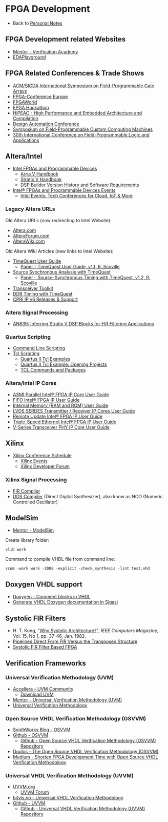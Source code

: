 # FPGA Development

- Back to [Personal Notes](README.md)

## FPGA Development related Websites

- [Mentor - Verification Academy](https://verificationacademy.com/)
- [EDAPlayground](https://www.edaplayground.com/)

## FPGA Related Conferences & Trade Shows

- [ACM/SIGDA International Symposium on Field-Programmable Gate Arrays](http://isfpga.org/)
- [FPGA-Conference Europe](https://www.fpga-conference.eu/)
- [FPGAWorld](https://www.fpgaworld.com/)
- [FPGA Hackathon](https://fpgahackathon.com/)
- [HiPEAC - High Performance and Embedded Architecture and Compilation](https://www.hipeac.net/)
- [Design Automation Conference](https://www.dac.com/)
- [Symposium on Field-Programmable Custom Computing Machines](https://www.fccm.org/)
- [30th International Conference on Field-Programmable Logic and Applications](https://www.fpl2020.org/)

## Altera/Intel

- [Intel FPGAs and Programmable Devices](https://www.intel.com/content/www/us/en/products/programmable.html)
  - [Arria V Handbook](https://www.intel.com/content/dam/www/programmable/us/en/pdfs/literature/hb/arria-v/arriav_handbook.pdf)
  - [Stratix V Handbook](https://www.intel.com/content/dam/www/programmable/us/en/pdfs/literature/hb/stratix-v/stratix5_handbook.pdf)
  - [DSP Builder Version History and Software Requirements](https://www.intel.com/content/www/us/en/programmable/support/support-resources/intellectual-property/dsp/dsp-builder/ips-dsp-version.html)
- [Intel® FPGAs and Programmable Devices Events](https://www.intel.com/content/www/us/en/programmable/events.html)
  - [Intel Events: Tech Conferences for Cloud, IoT & More](https://www.intel.com/content/www/us/en/events/overview.html)

### Legacy Altera URLs

Old Altera URLs (now redirecting to Intel Website):

- [Altera.com](https://www.altera.com)
- [AlteraForum.com](https://www.alteraforum.com/)
- [AlteraWiki.com](https://www.alterawiki.com)

Old Altera Wiki Articles (new links to Intel Website):

- [TimeQuest User Guide](https://forums.intel.com/s/createarticlepage?articleid=a3g0P0000005R9MQAU&action=view&language=en_US)
  - [Paper - TimeQuest User Guide, v1.1, R. Scoville](https://www.intel.com/content/dam/altera-www/global/en_US/uploads/3/3f/TimeQuest_User_Guide.pdf)
- [Source Synchronous Analysis with TimeQuest](https://forums.intel.com/s/createarticlepage?language=en_US&articleid=a3g0P0000005RIKQA2&artTopicId=0TO0P000000MWKBWA4&action=view)
  - [Paper - Source-Synchronous Timing with TimeQuest, v1.2, R. Scoville](https://www.intel.com/content/dam/altera-www/global/en_US/uploads/e/ea/Source_Synchronous_Timing.pdf)
- [Transceiver Toolkit](https://forums.intel.com/s/createarticlepage?articleid=a3g0P0000005RAtQAM&action=view&language=en_US)
- [DDR Timing with TimeQuest](https://forums.intel.com/s/createarticlepage?articleid=a3g0P0000005QzHQAU&action=view&language=en_US)
- [CPRI IP v6 Releases & Support](https://forums.intel.com/s/createarticlepage?articleid=a3g0P0000005QsVQAU&action=view&language=en_US)

### Altera Signal Processing

- [AN639: Inferring Stratix V DSP Blocks for FIR Filtering Applications](https://www.intel.com/content/dam/www/programmable/us/en/pdfs/literature/an/an639.pdf)

### Quartus Scripting

- [Command Line Scripting](https://www.intel.com/content/dam/www/programmable/us/en/pdfs/literature/hb/qts/qts_qii52002.pdf)
- [Tcl Scripting](https://www.intel.com/content/dam/www/programmable/us/en/pdfs/literature/hb/qts/qts_qii52003.pdf)
  - [Quartus II Tcl Examples](https://www.intel.com/content/altera-www/global/en_us/index/support/support-resources/design-examples/design-software/tcl.html)
  - [Quartus II Tcl Example: Opening Projects](https://www.intel.com/content/www/us/en/programmable/support/support-resources/design-examples/design-software/tcl/open_project.html)
  - [TCL Commands and Packages](https://www.intel.com/content/www/us/en/programmable/quartushelp/current/index.htm#tafs/tafs/tafs.htm)

### Altera/Intel IP Cores

- [ASMI Parallel Intel® FPGA IP Core User Guide](https://www.intel.com/content/dam/www/programmable/us/en/pdfs/literature/ug/ug_altasmi_parallel.pdf)
- [FIFO Intel® FPGA IP User Guide](https://www.intel.com/content/dam/www/programmable/us/en/pdfs/literature/ug/ug_fifo.pdf)
- [Internal Memory (RAM and ROM) User Guide](https://www.intel.com/content/dam/www/programmable/us/en/pdfs/literature/ug/ug_ram.pdf)
- [LVDS SERDES Transmitter / Receiver IP Cores User Guide](https://www.intel.com/content/dam/www/programmable/us/en/pdfs/literature/ug/ug_altlvds.pdf)
- [Remote Update Intel® FPGA IP User Guide](https://www.intel.com/content/dam/www/programmable/us/en/pdfs/literature/ug/ug_altremote.pdf)
- [Triple-Speed Ethernet Intel® FPGA IP User Guide](https://www.intel.com/content/dam/www/programmable/us/en/pdfs/literature/ug/ug_ethernet.pdf)
- [V-Series Transceiver PHY IP Core User Guide](https://www.intel.com/content/dam/www/programmable/us/en/pdfs/literature/ug/xcvr_user_guide.pdf)

## Xilinx

- [Xilinx Conference Schedule](https://www.xilinx.com/support/university/conferences.html)
  - [Xilinx Events](https://www.xilinx.com/about/events.html)
  - [Xilinx Developer Forum](https://www.xilinx.com/products/design-tools/developer-forum.html)

### Xilinx Signal Processing

- [FIR Compiler](https://www.xilinx.com/support/documentation/ip_documentation/fir_compiler/v7_2/pg149-fir-compiler.pdf)
- [DDS Compiler](https://www.xilinx.com/support/documentation/ip_documentation/dds_compiler/v6_0/pg141-dds-compiler.pdf) (Direct Digital Synthesizer), also know as NCO (Numeric Controlled Oscillator)

## ModelSim

- [Mentor - ModelSim](https://www.mentor.com/products/fv/modelsim/)

Create library folder:

    vlib work

Command to compile VHDL file from command line:

    vcom -work work -2008 -explicit -check_synthesis -lint test.vhd

## Doxygen VHDL support

- [Doxygen - Comment blocks in VHDL](http://www.doxygen.nl/manual/docblocks.html#vhdlblocks)
- [Generate VHDL Doxygen documentation in Sigasi](https://insights.sigasi.com/tech/generate-vhdl-doxygen-documentation-sigasi/)

## Systolic FIR Filters

- H. T. Kung, "[Why Systolic Architecture?](https://www.eecs.harvard.edu/~htk/publication/1982-kung-why-systolic-architecture.pdf)", *IEEE Computers Magazine*, Vol. 15, No 1, pp. 37-46, Jan. 1982.
- [Pipelined Direct Form FIR Versus the Transposed Structure](https://www.allaboutcircuits.com/technical-articles/pipelined-direct-form-fir-versus-the-transposed-structure/)
- [Systolic FIR Filter Based FPGA](https://www.design-reuse.com/articles/19106/systolic-fir-filter-based-fpga.html)

## Verification Frameworks

### Universal Verification Methodology (UVM)

- [Accellera - UVM Community](https://www.accellera.org/community/uvm/)
  - [Download UVM](https://www.accellera.org/downloads/standards/uvm)
- [Mentor - Universal Verification Methodology (UVM)](https://www.mentor.com/products/fv/uvm)
- [Universal Verification Methodology](http://www.learnuvmverification.com/)

### Open Source VHDL Verification Methodology (OSVVM)

- [SynthWorks Blog - OSVVM](http://www.synthworks.com/blog/osvvm/)
- [Github - OSVVM](https://github.com/OSVVM)
  - [Github - Open Source VHDL Verification Methodology (OSVVM) Repository](https://github.com/OSVVM/OSVVM)
- [Doulos - The Open Source VHDL Verification Methodology (OSVVM)](https://www.doulos.com/knowhow/vhdl_designers_guide/OSVVM/)
- [Medium - Shorten FPGA Development Time with Open Source VHDL Verification Methodology](https://medium.com/@einfochips/shorten-fgpa-development-time-with-open-source-vhdl-verification-methodology-ca5254d5132e)

### Universal VHDL Verification Methodology (UVVM)

- [UVVM.org](https://uvvm.org/)
  - [UVVM Forum](https://forum.uvvm.org/)
- [bitvis.no - Universal VHDL Verification Methodology](https://bitvis.no/dev-tools/uvvm/)
- [Github - UVVM](https://github.com/UVVM)
  - [Github - Universal VHDL Verification Methodology (UVVM) Repository](https://github.com/UVVM/UVVM)
